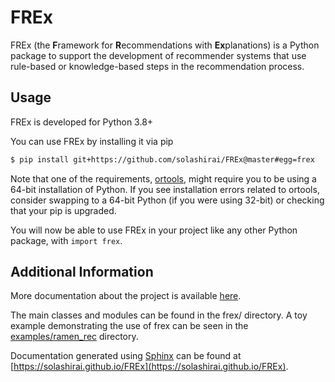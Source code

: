 # FREx
FREx (the **F**ramework for **R**ecommendations with **Ex**planations) is a Python package to support the development of recommender systems that use rule-based or knowledge-based steps in the recommendation process. 

## Usage

FREx is developed for Python 3.8+

You can use FREx by installing it via pip
```bash
$ pip install git+https://github.com/solashirai/FREx@master#egg=frex
```
Note that one of the requirements, [ortools](https://pypi.org/project/ortools/), might require you to be using a 64-bit installation of Python. If you see installation errors related to ortools, consider swapping to a 64-bit Python (if you were using 32-bit) or checking that your pip is upgraded.

You will now be able to use FREx in your project like any other Python package, with `import frex`.

## Additional Information

More documentation about the project is available [here](https://tetherless-world.github.io/FREx/).

The main classes and modules can be found in the frex/ directory. A toy example demonstrating the use of frex can be seen in the [examples/ramen_rec](https://github.com/solashirai/ExplainableRecommenderFramework/tree/master/examples/ramen_rec) directory.

Documentation generated using [Sphinx](https://www.sphinx-doc.org/en/master/) can be found at [https://solashirai.github.io/FREx](https://solashirai.github.io/FREx).
